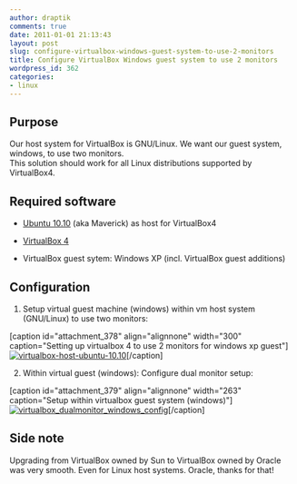 ```yaml
---
author: draptik
comments: true
date: 2011-01-01 21:13:43
layout: post
slug: configure-virtualbox-windows-guest-system-to-use-2-monitors
title: Configure VirtualBox Windows guest system to use 2 monitors
wordpress_id: 362
categories:
- linux
---
```


## **﻿Purpose**


Our host system for VirtualBox is GNU/Linux. We want our guest system, windows, to use two monitors.  
This solution should work for all Linux distributions supported by VirtualBox4.


## **﻿Required software**





	
  * [Ubuntu 10.10](http://www.ubuntu.com/) (aka Maverick) as host for VirtualBox4

	
  * [VirtualBox 4](http://www.virtualbox.org/)

	
  * VirtualBox guest sytem: Windows XP (incl. VirtualBox guest additions)




## **Configuration**





	
  1. Setup virtual guest machine (windows) within vm host system (GNU/Linux) to use two monitors:

[caption id="attachment_378" align="alignnone" width="300" caption="Setting up virtualbox 4 to use 2 monitors for windows xp guest"][![virtualbox-host-ubuntu-10.10](http://draptik.files.wordpress.com/2011/01/virtualbox-host-ubuntu-10-10.png?w=300)](http://draptik.files.wordpress.com/2011/01/virtualbox-host-ubuntu-10-10.png)[/caption]

	
  2. Within virtual guest (windows): Configure dual monitor setup:

[caption id="attachment_379" align="alignnone" width="263" caption="Setup within virtualbox guest system (windows)"][![virtualbox_dualmonitor_windows_config](http://draptik.files.wordpress.com/2011/01/01012011_183458_virtualbox_dualmonitor_windows_config.png?w=263)](http://draptik.files.wordpress.com/2011/01/01012011_183458_virtualbox_dualmonitor_windows_config.png)[/caption]




## Side note


Upgrading from VirtualBox owned by Sun to VirtualBox owned by Oracle was very smooth. Even for Linux host systems. Oracle, thanks for that!
